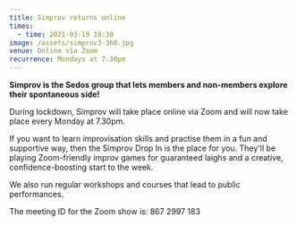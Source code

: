 ```yaml
---
title: Simprov returns online
times:
  - time: 2021-03-19 19:30
image: /assets/simprov3-360.jpg
venue: Online via Zoom
recurrence: Mondays at 7.30pm
---
```

**Simprov is the Sedos group that lets members and non-members explore their spontaneous side!**

During lockdown, Simprov will take place online via Zoom and will now take place every Monday at 7.30pm.

If you want to learn improvisation skills and practise them in a fun and supportive way, then the Simprov Drop In is the place for you. They'll be playing Zoom-friendly improv games for guaranteed laighs and a creative, confidence-boosting start to the week.

We also run regular workshops and courses that lead to public performances.

The meeting ID for the Zoom show is: 867 2997 183